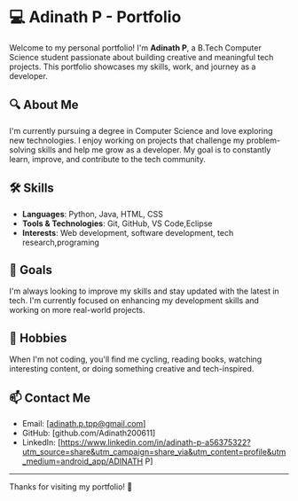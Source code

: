 # 💻 Adinath P - Portfolio

Welcome to my personal portfolio! I'm **Adinath P**, a B.Tech Computer Science student passionate about building creative and meaningful tech projects. This portfolio showcases my skills, work, and journey as a developer.

## 🔍 About Me

I'm currently pursuing a degree in Computer Science and love exploring new technologies. I enjoy working on projects that challenge my problem-solving skills and help me grow as a developer. My goal is to constantly learn, improve, and contribute to the tech community.

## 🛠️ Skills

- **Languages**: Python, Java, HTML, CSS
- **Tools & Technologies**: Git, GitHub, VS Code,Eclipse
- **Interests**: Web development, software development, tech research,programing

## 🎯 Goals

I'm always looking to improve my skills and stay updated with the latest in tech. I'm currently focused on enhancing my development skills and working on more real-world projects.

## 🎉 Hobbies

When I'm not coding, you'll find me cycling, reading books, watching interesting content, or doing something creative and tech-inspired.

## 📫 Contact Me

- Email: [adinath.p.tpp@gmail.com]
- GitHub: [github.com/Adinath200611]
- LinkedIn: [https://www.linkedin.com/in/adinath-p-a56375322?utm_source=share&utm_campaign=share_via&utm_content=profile&utm_medium=android_app/ADINATH P]

---

Thanks for visiting my portfolio! 🚀
